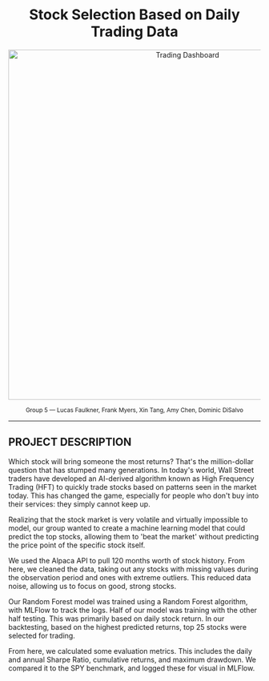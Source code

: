 <h1 align="center">Stock Selection Based on Daily Trading Data</h1>

<p align="center">
  <img src="https://entrepreneurhandbook.co.uk/wp-content/uploads/2022/10/Trading-Dashboard.jpg.webp" alt="Trading Dashboard" width="700"/>
</p>

<p align="center">
  <sub>
    Group 5 — Lucas Faulkner, Frank Myers, Xin Tang, Amy Chen, Dominic DiSalvo
  </sub>
</p>
<hr/>


## PROJECT DESCRIPTION

Which stock will bring someone the most returns? That's the million-dollar question that has stumped many generations. In today's world, Wall Street traders have developed an AI-derived algorithm known as High Frequency Trading (HFT) to quickly trade stocks based on patterns seen in the market today. This has changed the game, especially for people who don't buy into their services: they simply cannot keep up.

Realizing that the stock market is very volatile and virtually impossible to model, our group wanted to create a machine learning model that could predict the top stocks, allowing them to 'beat the market' without predicting the price point of the specific stock itself.

We used the Alpaca API to pull 120 months worth of stock history. From here, we cleaned the data, taking out any stocks with missing values during the observation period and ones with extreme outliers. This reduced data noise, allowing us to focus on good, strong stocks. 

Our Random Forest model was trained using a Random Forest algorithm, with MLFlow to track the logs. Half of our model was training with the other half testing. This was primarily based on daily stock return. In our backtesting, based on the highest predicted returns, top 25 stocks were selected for trading.

From here, we calculated some evaluation metrics. This includes the daily and annual Sharpe Ratio, cumulative returns, and maximum drawdown. We compared it to the SPY benchmark, and logged these for visual in MLFlow. 
